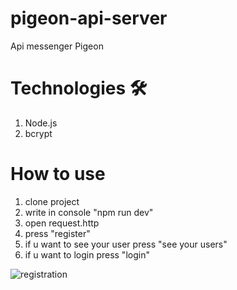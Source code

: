 # pigeon-api-server

Api messenger Pigeon

# Technologies 🛠
  1) Node.js
  2) bcrypt

# How to use
 1) clone project
 2) write in console "npm run dev"
 3) open request.http
 4) press "register"
 5) if u want to see your user press "see your users"
 6) if u want to login press "login"


![registration](https://user-images.githubusercontent.com/73400755/132139531-c24141df-d5f9-4a67-8933-4168e4ffa379.gif)

